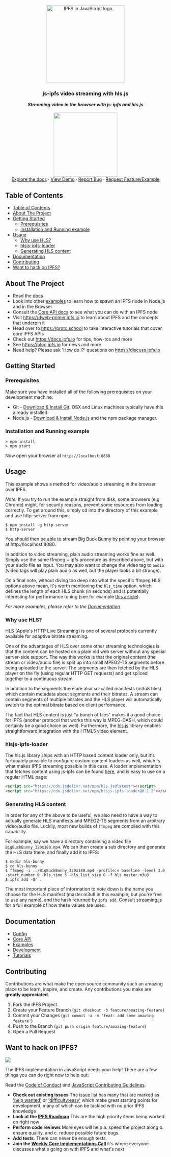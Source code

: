 <p align="center">
  <a href="https://js.ipfs.io" title="JS IPFS">
    <img src="https://ipfs.io/ipfs/Qme6KJdKcp85TYbLxuLV7oQzMiLremD7HMoXLZEmgo6Rnh/js-ipfs-sticker.png" alt="IPFS in JavaScript logo" width="244" />
  </a>
</p>

<h3 align="center"><b>js-ipfs video streaming with hls.js</b></h3>

<p align="center">
    <b><i>Streaming video in the browser with js-ipfs and hls.js</i></b>
    <br />
    <br />
    <img src="https://raw.githubusercontent.com/jlord/forkngo/gh-pages/badges/cobalt.png" width="200">
    <br>
    <a href="https://github.com/ipfs/js-ipfs/tree/master/docs">Explore the docs</a>
    ·
    <a href="https://codesandbox.io/">View Demo</a>
    ·
    <a href="https://github.com/ipfs-examples/js-ipfs-examples/issues">Report Bug</a>
    ·
    <a href="https://github.com/ipfs-examples/js-ipfs-examples/issues">Request Feature/Example</a>
  </p>

## Table of Contents

- [Table of Contents](#table-of-contents)
- [About The Project](#about-the-project)
- [Getting Started](#getting-started)
  - [Prerequisites](#prerequisites)
  - [Installation and Running example](#installation-and-running-example)
- [Usage](#usage)
  - [Why use HLS?](#why-use-hls)
  - [hlsjs-ipfs-loader](#hlsjs-ipfs-loader)
  - [Generating HLS content](#generating-hls-content)
- [Documentation](#documentation)
- [Contributing](#contributing)
- [Want to hack on IPFS?](#want-to-hack-on-ipfs)

## About The Project

- Read the [docs](https://github.com/ipfs/js-ipfs/tree/master/docs)
- Look into other [examples](https://github.com/ipfs/js-ipfs/tree/master/examples) to learn how to spawn an IPFS node in Node.js and in the Browser
- Consult the [Core API docs](https://github.com/ipfs/js-ipfs/tree/master/docs/core-api) to see what you can do with an IPFS node
- Visit https://dweb-primer.ipfs.io to learn about IPFS and the concepts that underpin it
- Head over to https://proto.school to take interactive tutorials that cover core IPFS APIs
- Check out https://docs.ipfs.io for tips, how-tos and more
- See https://blog.ipfs.io for news and more
- Need help? Please ask 'How do I?' questions on https://discuss.ipfs.io

## Getting Started

### Prerequisites

Make sure you have installed all of the following prerequisites on your development machine:

- Git - [Download & Install Git](https://git-scm.com/downloads). OSX and Linux machines typically have this already installed.
- Node.js - [Download & Install Node.js](https://nodejs.org/en/download/) and the npm package manager.

### Installation and Running example

```console
> npm install
> npm start
```

Now open your browser at `http://localhost:8888`

## Usage

This example shows a method for video/audio streaming in the browser over IPFS.

_Note:_ If you try to run the example straight from disk, some browsers (e.g Chrome) might, for security reasons, prevent some resources from loading correctly. To get around this, simply cd into the directory of this example and use http-server from npm:

```console
$ npm install -g http-server
$ http-server
```

You should then be able to stream Big Buck Bunny by pointing your browser at http://localhost:8080.

In addition to video streaming, plain audio streaming works fine as well. Simply use the same ffmpeg + ipfs procedure as described above, but with your audio file as input. You may also want to change the video tag to `audio` (video tags will play plain audio as well, but the player looks a bit strange).

On a final note, without diving too deep into what the specific ffmpeg HLS options above mean, it's worth mentioning the `hls_time` option, which defines the length of each HLS chunk (in seconds) and is potentially interesting for performance tuning (see for example [this article](https://bitmovin.com/mpeg-dash-hls-segment-length/)).

_For more examples, please refer to the [Documentation](#documentation)_

### Why use HLS?

HLS (Apple's HTTP Live Streaming) is one of several protocols currently available for adaptive bitrate streaming.

One of the advantages of HLS over some other streaming technologies is that the content can be hosted on a plain old web server without any special server-side support. The way this works is that the original content (the stream or video/audio file) is split up into small MPEG2-TS segments before being uploaded to the server. The segments are then fetched by the HLS player on the fly (using regular HTTP GET requests) and get spliced together to a continuous stream.

In addition to the segments there are also so-called manifests (m3u8 files) which contain metadata about segments and their bitrates. A stream can contain segments of multiple bitrates and the HLS player will automatically switch to the optimal bitrate based on client performance.

The fact that HLS content is just "a bunch of files" makes it a good choice for IPFS (another protocol that works this way is MPEG-DASH, which could certainly be a good choice as well). Furthermore, the [hls.js](https://github.com/video-dev/hls.js) library enables straightforward integration with the HTML5 video element.

### hlsjs-ipfs-loader

The hls.js library ships with an HTTP based content loader only, but it's fortunately possible to configure custom content loaders as well, which is what makes IPFS streaming possible in this case. A loader implementation that fetches content using js-ipfs can be found [here](https://www.npmjs.com/package/hlsjs-ipfs-loader), and is easy to use on a regular HTML page:

```html
<script src="https://cdn.jsdelivr.net/npm/hls.js@latest"></script>
<script src="https://cdn.jsdelivr.net/npm/hlsjs-ipfs-loader@0.1.2"></script>
```

### Generating HLS content

In order for any of the above to be useful, we also need to have a way to actually generate HLS manifests and MPEG2-TS segments from an arbitrary video/audio file. Luckily, most new builds of `ffmpeg` are compiled with this capability.

For example, say we have a directory containing a video file `BigBuckBunny_320x180.mp4`. We can then create a sub directory and generate the HLS data there, and finally add it to IPFS:

```console
$ mkdir hls-bunny
$ cd hls-bunny
$ ffmpeg -i ../BigBuckBunny_320x180.mp4 -profile:v baseline -level 3.0 -start_number 0 -hls_time 5 -hls_list_size 0 -f hls master.m3u8
$ ipfs add -Qr .
```

The most important piece of information to note down is the name you choose for the HLS manifest (master.m3u8 in this example, but you're free to use any name), and the hash returned by `ipfs add`. Consult [streaming.js](streaming.js) for a full example of how these values are used.

## Documentation

- [Config](https://docs.ipfs.io/)
- [Core API](https://github.com/ipfs/js-ipfs/tree/master/docs/core-api)
- [Examples](https://github.com/ipfs/js-ipfs/tree/master/examples)
- [Development](https://github.com/ipfs/js-ipfs/blob/master/docs/DEVELOPMENT.md)
- [Tutorials](https://proto.school)

## Contributing

Contributions are what make the open source community such an amazing place to be learn, inspire, and create. Any contributions you make are **greatly appreciated**.

1. Fork the IPFS Project
2. Create your Feature Branch (`git checkout -b feature/amazing-feature`)
3. Commit your Changes (`git commit -a -m 'feat: add some amazing feature'`)
4. Push to the Branch (`git push origin feature/amazing-feature`)
5. Open a Pull Request

## Want to hack on IPFS?

[![](https://cdn.rawgit.com/jbenet/contribute-ipfs-gif/master/img/contribute.gif)](https://github.com/ipfs/community/blob/master/CONTRIBUTING.md)

The IPFS implementation in JavaScript needs your help! There are a few things you can do right now to help out:

Read the [Code of Conduct](https://github.com/ipfs/community/blob/master/code-of-conduct.md) and [JavaScript Contributing Guidelines](https://github.com/ipfs/community/blob/master/CONTRIBUTING_JS.md).

- **Check out existing issues** The [issue list](https://github.com/ipfs/js-ipfs/issues) has many that are marked as ['help wanted'](https://github.com/ipfs/js-ipfs/issues?q=is%3Aissue+is%3Aopen+sort%3Aupdated-desc+label%3A%22help+wanted%22) or ['difficulty:easy'](https://github.com/ipfs/js-ipfs/issues?q=is%3Aissue+is%3Aopen+sort%3Aupdated-desc+label%3Adifficulty%3Aeasy) which make great starting points for development, many of which can be tackled with no prior IPFS knowledge
- **Look at the [IPFS Roadmap](https://github.com/ipfs/roadmap)** This are the high priority items being worked on right now
- **Perform code reviews** More eyes will help
  a. speed the project along
  b. ensure quality, and
  c. reduce possible future bugs.
- **Add tests**. There can never be enough tests.
- **Join the [Weekly Core Implementations Call](https://github.com/ipfs/team-mgmt/issues/992)** it's where everyone discusses what's going on with IPFS and what's next
